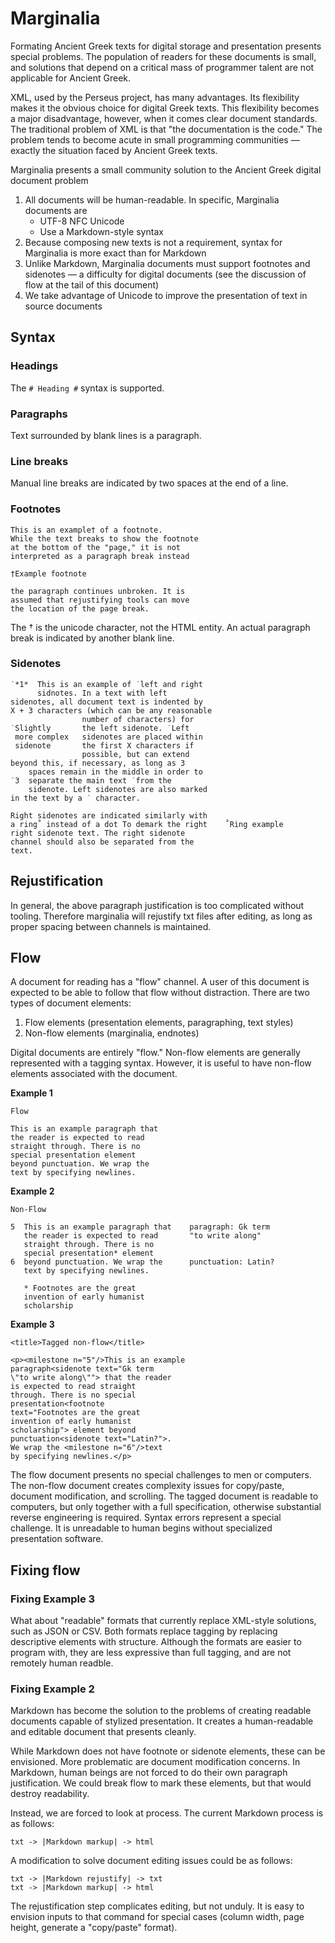 # Marginalia

Formating Ancient Greek texts for digital storage and presentation presents special problems. The population of readers for these documents is small, and solutions that depend on a critical mass of programmer talent are not applicable for Ancient Greek.

XML, used by the Perseus project, has many advantages. Its flexibility makes it the obvious choice for digital Greek texts. This flexibility becomes a major disadvantage, however, when it comes clear document standards. The traditional problem of XML is that "the documentation is the code." The problem tends to become acute in small programming communities &mdash; exactly the situation faced by Ancient Greek texts.

Marginalia presents a small community solution to the Ancient Greek digital document problem

1. All documents will be human-readable. In specific, Marginalia documents are
    - UTF-8 NFC Unicode
    - Use a Markdown-style syntax
2. Because composing new texts is not a requirement, syntax for Marginalia is more exact than for Markdown
3. Unlike Markdown, Marginalia documents must support footnotes and sidenotes &mdash; a difficulty for digital documents (see the discussion of flow at the tail of this document)
4. We take advantage of Unicode to improve the presentation of text in source documents

## Syntax

### Headings

The `# Heading #` syntax is supported.

### Paragraphs

Text surrounded by blank lines is a paragraph.

### Line breaks

Manual line breaks are indicated by two spaces at the end of a line.

### Footnotes

    This is an example† of a footnote.
    While the text breaks to show the footnote
    at the bottom of the "page," it is not 
    interpreted as a paragraph break instead

    †Example footnote

    the paragraph continues unbroken. It is
    assumed that rejustifying tools can move
    the location of the page break.

The † is the unicode character, not the HTML entity. An actual paragraph break is indicated by another blank line.

### Sidenotes

    ˙*1*  This is an example of ˙left and right 
          sidnotes. In a text with left 
    sidenotes, all document text is indented by 
    X + 3 characters (which can be any reasonable
                    number of characters) for
    ˙Slightly       the left sidenote. ˙Left
     more complex   sidenotes are placed within
     sidenote       the first X characters if 
                    possible, but can extend 
    beyond this, if necessary, as long as 3 
        spaces remain in the middle in order to
    ˙3  separate the main text ˙from the
        sidenote. Left sidenotes are also marked
    in the text by a ˙ character.

    Right sidenotes are indicated similarly with 
    a ring˚ instead of a dot To demark the right    ˚Ring example
    right sidenote text. The right sidenote 
    channel should also be separated from the 
    text.

## Rejustification

In general, the above paragraph justification is too complicated without tooling. Therefore marginalia will rejustify txt files after editing, as long as proper spacing between channels is maintained.

## Flow

A document for reading has a "flow" channel. A user of this document is expected to be able to follow that flow without distraction. There are two types of document elements:

1. Flow elements (presentation elements, paragraphing, text styles)
2. Non-flow elements (marginalia, endnotes)

Digital documents are entirely "flow." Non-flow elements are generally represented with a tagging syntax. However, it is useful to have non-flow elements associated with the document.

**Example 1**

```
Flow

This is an example paragraph that 
the reader is expected to read 
straight through. There is no 
special presentation element 
beyond punctuation. We wrap the
text by specifying newlines.
```

**Example 2**

```
Non-Flow

5  This is an example paragraph that    paragraph: Gk term
   the reader is expected to read       "to write along" 
   straight through. There is no         
   special presentation* element         
6  beyond punctuation. We wrap the      punctuation: Latin? 
   text by specifying newlines.         

   * Footnotes are the great
   invention of early humanist 
   scholarship
```

**Example 3**
```
<title>Tagged non-flow</title>

<p><milestone n="5"/>This is an example 
paragraph<sidenote text="Gk term 
\"to write along\""> that the reader
is expected to read straight 
through. There is no special 
presentation<footnote 
text="Footnotes are the great 
invention of early humanist 
scholarship"> element beyond 
punctuation<sidenote text="Latin?">. 
We wrap the <milestone n="6"/>text 
by specifying newlines.</p>
```

The flow document presents no special challenges to men or computers. The non-flow document creates complexity issues for copy/paste, document modification, and scrolling. The tagged document is readable to computers, but only together with a full specification, otherwise substantial reverse engineering is required. Syntax errors represent a special challenge. It is unreadable to human begins without specialized presentation software.

## Fixing flow

### Fixing Example 3 

What about "readable" formats that currently replace XML-style solutions, such as JSON or CSV. Both formats replace tagging by replacing descriptive elements with structure. Although the formats are easier to program with, they are less expressive than full tagging, and are not remotely human readble.

### Fixing Example 2

Markdown has become the solution to the problems of creating readable documents capable of stylized presentation. It creates a human-readable and editable document that presents cleanly. 

While Markdown does not have footnote or sidenote elements, these can be envisioned. More problematic are document modification concerns. In Markdown, human beings are not forced to do their own paragraph justification. We could break flow to mark these elements, but that would destroy readability.

Instead, we are forced to look at process. The current Markdown process is as follows:

```
txt -> |Markdown markup| -> html
```

A modification to solve document editing issues could be as follows:

```
txt -> |Markdown rejustify| -> txt 
txt -> |Markdown markup| -> html
```

The rejustification step complicates editing, but not unduly. It is easy to envision inputs to that command for special cases (column width, page height, generate a "copy/paste" format).
